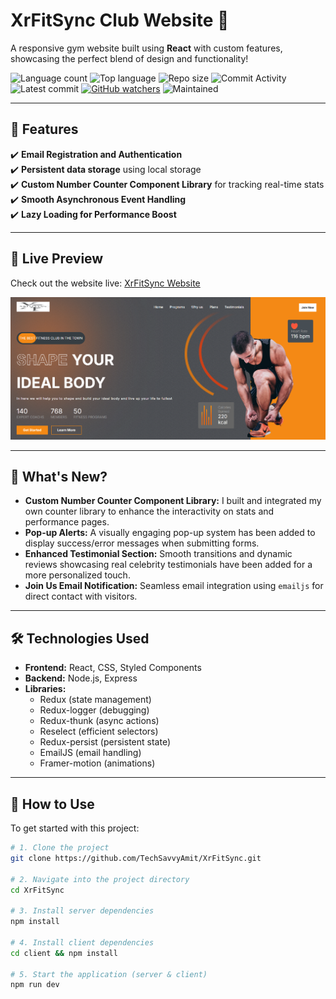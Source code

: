 ﻿# XrFitSync Club Website 💪

A responsive gym website built using **React** with custom features, showcasing the perfect blend of design and functionality!

![Language count](https://img.shields.io/github/languages/count/TechSavvyAmit/XrFitSync?color=green)
![Top language](https://img.shields.io/github/languages/top/TechSavvyAmit/XrFitSync?color=ff69b4)
![Repo size](https://img.shields.io/github/repo-size/TechSavvyAmit/XrFitSync?color=yellow)
![Commit Activity](https://img.shields.io/github/commit-activity/y/TechSavvyAmit/XrFitSync?color=blue)
![Latest commit](https://img.shields.io/github/last-commit/TechSavvyAmit/XrFitSync?color=red)
[![GitHub watchers](https://img.shields.io/github/watchers/TechSavvyAmit/XrFitSync?logo=GitHub)](https://github.com/TechSavvyAmit/XrFitSync/watchers)
![Maintained](https://img.shields.io/maintenance/yes/9999)

---

## 🌟 Features

✔️ **Email Registration and Authentication** <br/>
✔️ **Persistent data storage** using local storage <br/>
✔️ **Custom Number Counter Component Library** for tracking real-time stats <br/>
✔️ **Smooth Asynchronous Event Handling** <br/>
✔️ **Lazy Loading for Performance Boost** <br/>

---

## 🎥 Live Preview

Check out the website live: [XrFitSync Website](https://the-fit-club.pages.dev/)

![XrFitSync Preview](https://github.com/TechSavvyAmit/XrFitSync/blob/main/image.png?raw=true)

---

## 🚀 What's New?

- **Custom Number Counter Component Library:** I built and integrated my own counter library to enhance the interactivity on stats and performance pages.
- **Pop-up Alerts:** A visually engaging pop-up system has been added to display success/error messages when submitting forms.
- **Enhanced Testimonial Section:** Smooth transitions and dynamic reviews showcasing real celebrity testimonials have been added for a more personalized touch.
- **Join Us Email Notification:** Seamless email integration using `emailjs` for direct contact with visitors.

---

## 🛠️ Technologies Used

- **Frontend:** React, CSS, Styled Components
- **Backend:** Node.js, Express
- **Libraries:**
  - Redux (state management)
  - Redux-logger (debugging)
  - Redux-thunk (async actions)
  - Reselect (efficient selectors)
  - Redux-persist (persistent state)
  - EmailJS (email handling)
  - Framer-motion (animations)

---

## 📝 How to Use

To get started with this project:

```bash
# 1. Clone the project
git clone https://github.com/TechSavvyAmit/XrFitSync.git

# 2. Navigate into the project directory
cd XrFitSync

# 3. Install server dependencies
npm install

# 4. Install client dependencies
cd client && npm install

# 5. Start the application (server & client)
npm run dev
```
